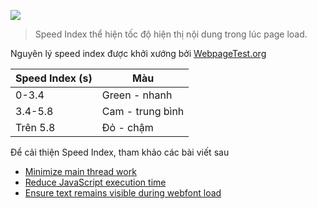 ![](https://web-dev.imgix.net/image/MtjnObpuceYe3ijODN3a79WrxLU2/LFN6FPQ2uQ4LnwcHiZWq.png?auto=format&w=845)

> Speed Index thể hiện tốc độ hiện thị nội dung trong lúc page load.

Nguyên lý speed index được khởi xướng bởi [WebpageTest.org](https://github.com/WPO-Foundation/webpagetest-docs/blob/main/src/metrics/SpeedIndex.md)

| Speed Index (s) | Màu              |
| --------------- | ---------------- |
| 0-3.4           | Green - nhanh    |
| 3.4-5.8         | Cam - trung bình |
| Trên 5.8        | Đỏ - chậm        |

Để cải thiện Speed Index, tham khảo các bài viết sau

- [Minimize main thread work](https://web.dev/mainthread-work-breakdown)
- [Reduce JavaScript execution time](https://web.dev/bootup-time)
- [Ensure text remains visible during webfont load](https://web.dev/font-display)

